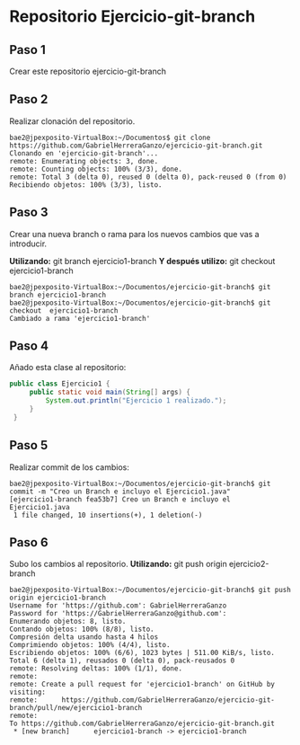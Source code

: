 # Repositorio Ejercicio-git-branch
## Paso 1
Crear este repositorio ejercicio-git-branch

## Paso 2
Realizar clonación del repositorio.

```code
bae2@jpexposito-VirtualBox:~/Documentos$ git clone https://github.com/GabrielHerreraGanzo/ejercicio-git-branch.git
Clonando en 'ejercicio-git-branch'...
remote: Enumerating objects: 3, done.
remote: Counting objects: 100% (3/3), done.
remote: Total 3 (delta 0), reused 0 (delta 0), pack-reused 0 (from 0)
Recibiendo objetos: 100% (3/3), listo.
```
## Paso 3
Crear una nueva branch o rama para los nuevos cambios que vas a introducir.

**Utilizando:** git branch ejercicio1-branch **Y después utilizo:** git checkout  ejercicio1-branch
```code
bae2@jpexposito-VirtualBox:~/Documentos/ejercicio-git-branch$ git branch ejercicio1-branch
bae2@jpexposito-VirtualBox:~/Documentos/ejercicio-git-branch$ git checkout  ejercicio1-branch
Cambiado a rama 'ejercicio1-branch'
```
## Paso 4
Añado esta clase al repositorio:

```java
public class Ejercicio1 {
     public static void main(String[] args) {
         System.out.println("Ejercicio 1 realizado.");
     }
 }
```

## Paso 5
Realizar commit de los cambios:

```code
bae2@jpexposito-VirtualBox:~/Documentos/ejercicio-git-branch$ git commit -m "Creo un Branch e incluyo el Ejercicio1.java"
[ejercicio1-branch fea53b7] Creo un Branch e incluyo el Ejercicio1.java
 1 file changed, 10 insertions(+), 1 deletion(-)
```

## Paso 6 
Subo los cambios al repositorio. **Utilizando:** git push origin ejercicio2-branch

```code
bae2@jpexposito-VirtualBox:~/Documentos/ejercicio-git-branch$ git push origin ejercicio1-branch
Username for 'https://github.com': GabrielHerreraGanzo
Password for 'https://GabrielHerreraGanzo@github.com': 
Enumerando objetos: 8, listo.
Contando objetos: 100% (8/8), listo.
Compresión delta usando hasta 4 hilos
Comprimiendo objetos: 100% (4/4), listo.
Escribiendo objetos: 100% (6/6), 1023 bytes | 511.00 KiB/s, listo.
Total 6 (delta 1), reusados 0 (delta 0), pack-reusados 0
remote: Resolving deltas: 100% (1/1), done.
remote: 
remote: Create a pull request for 'ejercicio1-branch' on GitHub by visiting:
remote:      https://github.com/GabrielHerreraGanzo/ejercicio-git-branch/pull/new/ejercicio1-branch
remote: 
To https://github.com/GabrielHerreraGanzo/ejercicio-git-branch.git
 * [new branch]      ejercicio1-branch -> ejercicio1-branch
```





